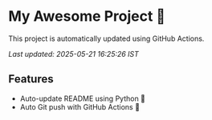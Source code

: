 # My Awesome Project 🚀

This project is automatically updated using GitHub Actions.

_Last updated: 2025-05-21 16:25:26 IST_

## Features
- Auto-update README using Python 🐍
- Auto Git push with GitHub Actions 🤖
